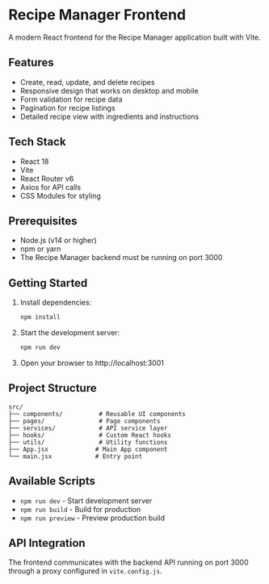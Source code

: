# Recipe Manager Frontend

A modern React frontend for the Recipe Manager application built with Vite.

## Features

- Create, read, update, and delete recipes
- Responsive design that works on desktop and mobile
- Form validation for recipe data
- Pagination for recipe listings
- Detailed recipe view with ingredients and instructions

## Tech Stack

- React 18
- Vite
- React Router v6
- Axios for API calls
- CSS Modules for styling

## Prerequisites

- Node.js (v14 or higher)
- npm or yarn
- The Recipe Manager backend must be running on port 3000

## Getting Started

1. Install dependencies:
   ```bash
   npm install
   ```

2. Start the development server:
   ```bash
   npm run dev
   ```

3. Open your browser to http://localhost:3001

## Project Structure

```
src/
├── components/          # Reusable UI components
├── pages/               # Page components
├── services/            # API service layer
├── hooks/               # Custom React hooks
├── utils/               # Utility functions
├── App.jsx             # Main App component
└── main.jsx            # Entry point
```

## Available Scripts

- `npm run dev` - Start development server
- `npm run build` - Build for production
- `npm run preview` - Preview production build

## API Integration

The frontend communicates with the backend API running on port 3000 through a proxy configured in `vite.config.js`.